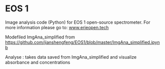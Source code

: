 # EOS 1
Image analysis code (Python) for EOS 1 open-source spectrometer. 
For more information please go to:  www.erieopen.tech

Modefiled ImgAna_simplified from https://github.com/jianshengfeng/EOS1/blob/master/ImgAna_simplified.ipynb

Analyse : takes data saved from ImgAna_simplified and visualize absorbance and concentrations 


 
